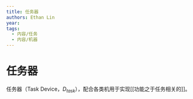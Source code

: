 ```yaml
---
title: 任务器
authors: Ethan Lin
year:
tags:
  - 内容/任务 
  - 内容/机器 
---
```



# 任务器





任务器（Task Device，$D_{task}$），配合各类机用于实现[[功能之于任务相关的]]。

